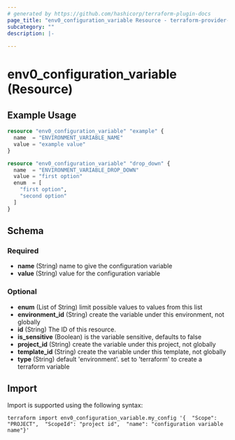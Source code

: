 ```yaml
---
# generated by https://github.com/hashicorp/terraform-plugin-docs
page_title: "env0_configuration_variable Resource - terraform-provider-env0"
subcategory: ""
description: |-
  
---
```


# env0_configuration_variable (Resource)



## Example Usage

```terraform
resource "env0_configuration_variable" "example" {
  name  = "ENVIRONMENT_VARIABLE_NAME"
  value = "example value"
}

resource "env0_configuration_variable" "drop_down" {
  name  = "ENVIRONMENT_VARIABLE_DROP_DOWN"
  value = "first option"
  enum  = [
    "first option",
    "second option"
  ]
}
```

<!-- schema generated by tfplugindocs -->
## Schema

### Required

- **name** (String) name to give the configuration variable
- **value** (String) value for the configuration variable

### Optional

- **enum** (List of String) limit possible values to values from this list
- **environment_id** (String) create the variable under this environment, not globally
- **id** (String) The ID of this resource.
- **is_sensitive** (Boolean) is the variable sensitive, defaults to false
- **project_id** (String) create the variable under this project, not globally
- **template_id** (String) create the variable under this template, not globally
- **type** (String) default 'environment'. set to 'terraform' to create a terraform variable

## Import

Import is supported using the following syntax:

```shell
terraform import env0_configuration_variable.my_config '{  "Scope": "PROJECT",  "ScopeId": "project id",  "name": "configuration variable name"}'
```
